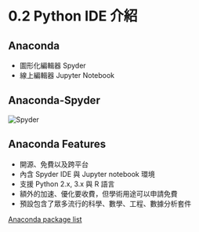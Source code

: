 # 0.2 Python IDE 介紹

## Anaconda

* 圖形化編輯器 Spyder
* 線上編輯器 Jupyter Notebook

## Anaconda-Spyder

![Spyder](../../.gitbook/assets/00-2.png)

## Anaconda Features

* 開源、免費以及跨平台
* 內含 Spyder IDE 與 Jupyter notebook 環境
* 支援 Python 2.x, 3.x 與 R 語言
* 額外的加速、優化要收費，但學術用途可以申請免費
* 預設包含了眾多流行的科學、數學、工程、數據分析套件

[Anaconda package list](https://docs.continuum.io/anaconda/pkg-docs)
